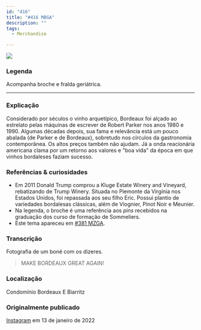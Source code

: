 ```yaml
---
id: "416"
title: "#416 MBGA"
description: ""
tags:
  - Merchandise

---
```

![](https://bebiodicionario-com.s3.amazonaws.com/media/posts/202201/BOD416.png)

### Legenda

Acompanha broche e fralda geriátrica.

---

### Explicação

Considerado por séculos o vinho arquetípico, Bordeaux foi alçado ao estrelato pelas máquinas de escrever de Robert Parker nos anos 1980 e 1990. Algumas décadas depois, sua fama e relevância está um pouco abalada (de Parker e de Bordeaux), sobretudo nos círculos da gastronomia contemporânea. Os altos preços também não ajudam. Já a onda reacionária americana clama por um retorno aos valores e "boa vida" da época em que vinhos bordaleses faziam sucesso.    


### Referências & curiosidades

- Em 2011 Donald Trump comprou a Kluge Estate Winery and Vineyard, rebatizando de Trump Winery. Situada no Piemonte da Virgínia nos Estados Unidos, foi repassada aos seu filho Eric. Possui plantio de variedades bordalesas clássicas, além de Viognier, Pinot Noir e Meunier.
- Na legenda, o broche é uma referência aos *pins* recebidos na graduação dos curso de formação de Sommeliers.  
- Este tema apareceu em [#381 MZGA](../2021/381).


### Transcrição
Fotografia de um boné com os dizeres.

> MAKE BORDEAUX GREAT AGAIN!


### Localização

Condomínio Bordeaux E Biarritz

### Originalmente publicado

[Instagram](https://www.instagram.com/p/CYrYP4jrR6w/) em 13 de janeiro de 2022
